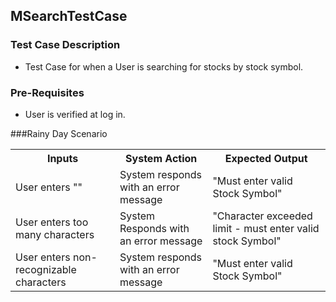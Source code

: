 ## MSearchTestCase

### Test Case Description
* Test Case for when a User is searching for stocks by stock symbol.

### Pre-Requisites
* User is verified at log in.

###Rainy Day Scenario

<table>
	<tr>
		<th>Inputs</th>
		<th>System Action</th>
		<th>Expected Output</th>
	</tr>
	<tr>
		<td>User enters ""</td>
		<td>System responds with an error message</td>
		<td>"Must enter valid Stock Symbol"</td>
	</tr>
	<tr>
		<td>User enters too many characters</td>
		<td>System Responds with an error message</td>
		<td>"Character exceeded limit - must enter valid stock Symbol"</td>
	</tr>
	<tr>
		<td>User enters non-recognizable characters</td>
		<td>System responds with an error message</td>
		<td>"Must enter valid Stock Symbol"</td>
	</tr>
	
</table>
